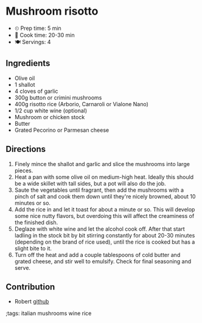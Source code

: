 # Mushroom risotto

- ⏲ Prep time: 5 min
- 🍳 Cook time: 20-30 min
- 🍽 Servings: 4

## Ingredients

- Olive oil
- 1 shallot
- 4 cloves of garlic
- 300g button or crimini mushrooms
- 400g risotto rice (Arborio, Carnaroli or Vialone Nano)
- 1/2 cup white wine (optional)
- Mushroom or chicken stock
- Butter
- Grated Pecorino or Parmesan cheese

## Directions

1. Finely mince the shallot and garlic and slice the mushrooms into large pieces.
2. Heat a pan with some olive oil on medium-high heat. Ideally this should be a wide skillet with tall sides, but a pot will also do the job.
3. Saute the vegetables until fragrant, then add the mushrooms with a pinch of salt and cook them down until they're nicely browned, about 10 minutes or so.
4. Add the rice in and let it toast for about a minute or so. This will develop some nice nutty flavors, but overdoing this will affect the creaminess of the finished dish.
5. Deglaze with white wine and let the alcohol cook off. After that start ladling in the stock bit by bit stirring constantly for about 20-30 minutes (depending on the brand of rice used), until the rice is cooked but has a slight bite to it.
6. Turn off the heat and add a couple tablespoons of cold butter and grated cheese, and stir well to emulsify. Check for final seasoning and serve.

## Contribution

- Robert [github](https://github.com/robert5800)

;tags: italian mushrooms wine rice
